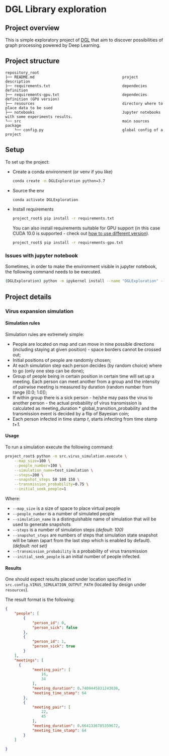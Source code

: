 # DGL Library exploration

## Project overview
This is simple exploratory project of [DGL](https://www.dgl.ai/) that aim to 
discover possibilities of graph processing powered by Deep Learning.

## Project structure
```
repository_root
├── README.md                                       project description
├── requirements.txt                                dependecies definition
├── requirements-gpu.txt                            dependecies definition (GPU version)
├── resources                                       directory where to place data to be sued
├── notebooks                                       Jupyter notebooks with some experiments results.
└── src                                             main sources package
    └── config.py                                   global config of a project
```

## Setup
To set up the project:
* Create a conda environment (or venv if you like)
    ```bash
    conda create -n DGLExploration python=3.7
    ```
* Source the env
    ```bash
    conda activate DGLExploration
    ```
* Install requirements
    ```bash
    project_root$ pip install -r requirements.txt
    ```
    You can also install requirements suitable for GPU support 
    (in this case CUDA 10.0 is supported - check out [how to use different 
    version](https://docs.dgl.ai/en/0.4.x/install/)).
    ```bash
    project_root$ pip install -r requirements-gpu.txt
    ```
### Issues with jupyter notebook
Sometimes, in order to make the environment visible in jupyter notebook, the 
following command needs to be executed.
```bash
(DGLExploration) python -m ipykernel install --name "DGLExploration" --user
```

## Project details
### Virus expansion simulation
#### Simulation rules
Simulation rules are extremely simple:
* People are located on map and can move in nine possible directions (including 
staying at given position) - space borders cannot be crossed out;
* Initial positions of people are randomly chosen;
* At each simulation step each person decides (by random choice) where
to go (only one step can be done); 
* Group of people being in certain position in certain time will set up a 
meeting. Each person can meet another from a group and the intensity of 
pairwise meeting is measured by duration (random number from range [0.0; 1.0]);
* If within group there is a sick person - he/she may pass the virus to 
another person - the actual probability of virus transmission is 
calculated as meeting_duration * global_transition_probability and the 
transmission event is decided by a flip of Bayesian coin;
* Each person infected in time stamp _t_, starts infecting from time stamp 
_t+1_.

#### Usage
To run a simulation execute the following command:
```bash
project_root$ python -m src.virus_simulation.execute \
    --map_size=100 \
    --people_number=100 \
    --simulation_name=test_simulation \
    --steps=200 \
    --snapshot_steps 50 100 150 \
    --transmission_probability=0.75 \
    --initial_seek_people=1
```
Where:
* `--map_size` is a size of space to place virtual people
* `--people_number` is a number of simulated people
* `--simulation_name` is a distinguishable name of simulation that will be 
used to generate snapshots
* `--steps` is a number of simulation steps _(default: 100)_
* `--snapshot_steps` are numbers of steps that simulation state snapshot will
be taken (apart from the last step which is enabled by default). _(default: not set)_
* `--transmission_probability` is a probability of virus transmission
* `--initial_seek_people` is an initial number of people infected.


#### Results
One should expect results placed under location specified in 
`src.config.VIRUS_SIMULATION_OUTPUT_PATH` (located by design under `resources`).

The result format is the following:
```json
{
    "people": [
        {
            "person_id": 0,
            "person_sick": false
        },
        {
            "person_id": 1,
            "person_sick": true
        }
    ],
    "meetings": [
      {
            "meeting_pair": [
                16,
                34
            ],
            "meeting_duration": 0.7409445831243038,
            "meeting_time_stamp": 64
        },
        {
            "meeting_pair": [
                22,
                45
            ],
            "meeting_duration": 0.6641336785359672,
            "meeting_time_stamp": 64
        }
    ]
    
}
```
